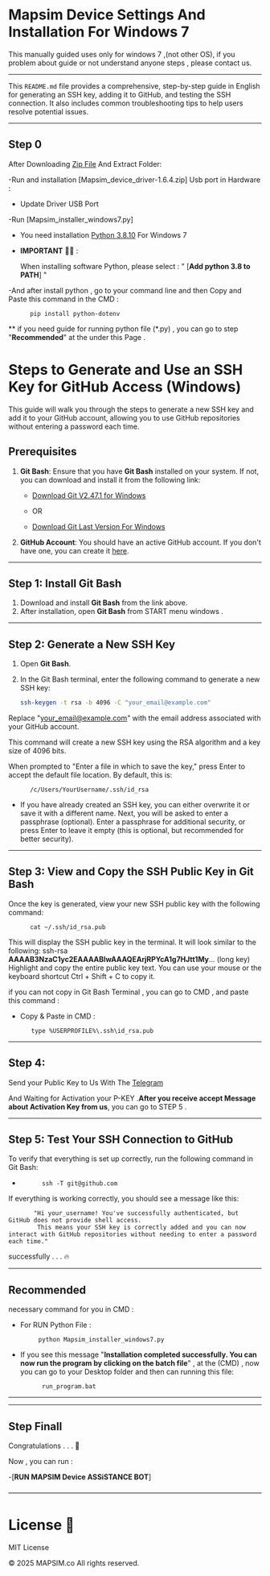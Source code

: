 # Mapsim Device Settings And Installation For Windows 7

This manually guided uses only for windows 7 ,(not other OS), if you problem about guide or not understand anyone steps , please contact us.

---


This `README.md` file provides a comprehensive, step-by-step guide in English for generating an SSH key, adding it to GitHub, and testing the SSH connection. It also includes common troubleshooting tips to help users resolve potential issues.

---

## Step 0      

After Downloading [Zip File](https://github.com/Mpouransari/Mapsim_Windows7_Device/archive/refs/heads/main.zip) And Extract Folder:

-Run and installation [Mapsim_device_driver-1.6.4.zip] Usb port in Hardware :


* Update Driver USB Port 

-Run [Mapsim_installer_windows7.py]

- You need installation [Python 3.8.10](https://www.python.org/ftp/python/3.8.10/python-3.8.10.exe) For Windows 7

- **IMPORTANT** 🚨🚨 : 

  When installing software Python, please select : " [**Add python 3.8 to PATH**] "

-And after install python , go to your command line and then Copy and Paste this command in the CMD :
          
          pip install python-dotenv

** if you need guide for running python file (*.py) , you can go to step "**Recommended**" at the under this Page .


# Steps to Generate and Use an SSH Key for GitHub Access (Windows)

This guide will walk you through the steps to generate a new SSH key and add it to your GitHub account, allowing you to use GitHub repositories without entering a password each time.

## Prerequisites

1. **Git Bash**: Ensure that you have **Git Bash** installed on your system. If not, you can download and install it from the following link:
   
   - [Download Git V2.47.1 for Windows](https://github.com/git-for-windows/git/releases/download/v2.47.1.windows.1/Git-2.47.1-32-bit.exe)
     
   - OR
     
   - [Download Git Last Version For Windows](https://git-scm.com/)
     

3. **GitHub Account**: You should have an active GitHub account. If you don't have one, you can create it [here](https://github.com/join).

---

## Step 1: Install Git Bash

1. Download and install **Git Bash** from the link above.
2. After installation, open **Git Bash** from START menu windows .

---

## Step 2: Generate a New SSH Key

1. Open **Git Bash**.

2. In the Git Bash terminal, enter the following command to generate a new SSH key:

   ```bash
   ssh-keygen -t rsa -b 4096 -C "your_email@example.com"

Replace "your_email@example.com" with the email address associated with your GitHub account.

This command will create a new SSH key using the RSA algorithm and a key size of 4096 bits.

When prompted to "Enter a file in which to save the key," press Enter to accept the default file location. By default, this is:

          /c/Users/YourUsername/.ssh/id_rsa

* If you have already created an SSH key, you can either overwrite it or save it with a different name.
Next, you will be asked to enter a passphrase (optional). Enter a passphrase for additional security, or press Enter to leave it empty (this is optional, but recommended for better security).

---

## Step 3: View and Copy the SSH Public Key in Git Bash


Once the key is generated, view your new SSH public key with the following command:

          cat ~/.ssh/id_rsa.pub

This will display the SSH public key in the terminal. It will look similar to the following:
ssh-rsa **AAAAB3NzaC1yc2EAAAABIwAAAQEArjRPYcA1g7HJtt1My**... (long key)
Highlight and copy the entire public key text. You can use your mouse or the keyboard shortcut Ctrl + Shift + C to copy it.

if you can not copy in Git Bash Terminal , you can go to CMD , and paste this command :

 - Copy & Paste in CMD :

          type %USERPROFILE%\.ssh\id_rsa.pub


---

## Step 4: 

Send your Public Key to Us With The [Telegram](https://t.me/Tarantula_support_bot) 

And Waiting for Activation your P-KEY .**After you receive accept Message about Activation Key from us**, you can go to STEP 5 .

---

## Step 5: Test Your SSH Connection to GitHub

To verify that everything is set up correctly, run the following command in Git Bash:

-           ssh -T git@github.com

If everything is working correctly, you should see a message like this:

           "Hi your_username! You've successfully authenticated, but GitHub does not provide shell access.
            This means your SSH key is correctly added and you can now interact with GitHub repositories without needing to enter a password each time."

successfully . . . 🔥

---

## Recommended

necessary command  for you in CMD :

- For RUN Python File :

           python Mapsim_installer_windows7.py

- If you see this message "**Installation completed successfully. You can now run the program by clicking on the batch file**" , at the (CMD) , now you can go to your Desktop folder and then can running this file:

            run_program.bat

---
---

## Step Finall 

  Congratulations . . . 🎉

  Now , you can run :

   -[**RUN MAPSIM Device ASSiSTANCE BOT**]

————————————————————————————————————

# License 📝

MIT License

&copy; 2025 MAPSIM.co  All rights reserved.


